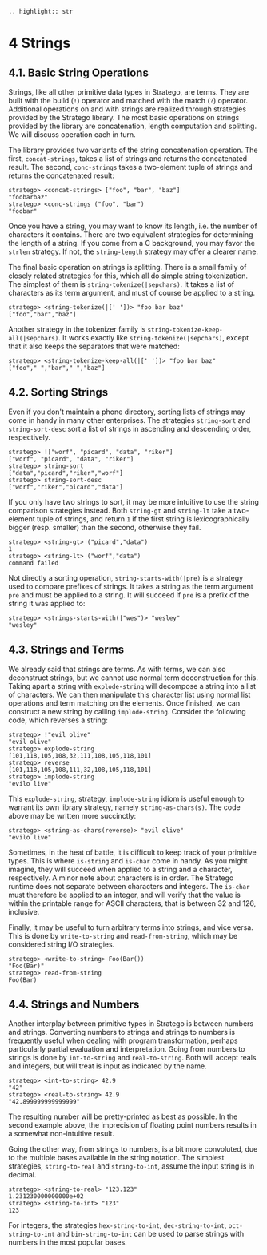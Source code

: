 ```eval_rst
.. highlight:: str
```


# 4 Strings


## 4.1. Basic String Operations

Strings, like all other primitive data types in Stratego, are terms. They are built with the build (`!`) operator and matched with the match (`?`) operator. Additional operations on and with strings are realized through strategies provided by the Stratego library. The most basic operations on strings provided by the library are concatenation, length computation and splitting. We will discuss operation each in turn.

The library provides two variants of the string concatenation operation. The first, `concat-strings`, takes a list of strings and returns the concatenated result. The second, `conc-strings` takes a two-element tuple of strings and returns the concatenated result:

```
stratego> <concat-strings> ["foo", "bar", "baz"]
"foobarbaz"
stratego> <conc-strings ("foo", "bar")
"foobar"
```

Once you have a string, you may want to know its length, i.e. the number of characters it contains. There are two equivalent strategies for determining the length of a string. If you come from a C background, you may favor the `strlen` strategy. If not, the `string-length` strategy may offer a clearer name.

The final basic operation on strings is splitting. There is a small family of closely related strategies for this, which all do simple string tokenization. The simplest of them is `string-tokenize(|sepchars)`. It takes a list of characters as its term argument, and must of course be applied to a string.

```
stratego> <string-tokenize(|[' '])> "foo bar baz"
["foo","bar","baz"]
```

Another strategy in the tokenizer family is `string-tokenize-keep-all(|sepchars)`. It works exactly like `string-tokenize(|sepchars)`, except that it also keeps the separators that were matched:

```
stratego> <string-tokenize-keep-all(|[' '])> "foo bar baz"
["foo"," ","bar"," ","baz"]
```


## 4.2. Sorting Strings


Even if you don't maintain a phone directory, sorting lists of strings may come in handy in many other enterprises. The strategies `string-sort` and `string-sort-desc` sort a list of strings in ascending and descending order, respectively.

```
stratego> !["worf", "picard", "data", "riker"]
["worf", "picard", "data", "riker"]
stratego> string-sort
["data","picard","riker","worf"]
stratego> string-sort-desc
["worf","riker","picard","data"]
```

If you only have two strings to sort, it may be more intuitive to use the string comparison strategies instead. Both `string-gt` and `string-lt` take a two-element tuple of strings, and return `1` if the first string is lexicographically bigger (resp. smaller) than the second, otherwise they fail.

```
stratego> <string-gt> ("picard","data")
1
stratego> <string-lt> ("worf","data")
command failed
```

Not directly a sorting operation, `string-starts-with(|pre)` is a strategy used to compare prefixes of strings. It takes a string as the term argument `pre` and must be applied to a string. It will succeed if `pre` is a prefix of the string it was applied to:

```
stratego> <strings-starts-with(|"wes")> "wesley"
"wesley"
```

## 4.3. Strings and Terms

We already said that strings are terms. As with terms, we can also deconstruct strings, but we cannot use normal term deconstruction for this. Taking apart a string with `explode-string` will decompose a string into a list of characters. We can then manipulate this character list using normal list operations and term matching on the elements. Once finished, we can construct a new string by calling `implode-string`. Consider the following code, which reverses a string:

```
stratego> !"evil olive"
"evil olive"
stratego> explode-string
[101,118,105,108,32,111,108,105,118,101]
stratego> reverse
[101,118,105,108,111,32,108,105,118,101]
stratego> implode-string
"evilo live"
```

This `explode-string`, strategy, `implode-string` idiom is useful enough to warrant its own library strategy, namely `string-as-chars(s)`. The code above may be written more succinctly:

```
stratego> <string-as-chars(reverse)> "evil olive"
"evilo live"
```

Sometimes, in the heat of battle, it is difficult to keep track of your primitive types. This is where `is-string` and `is-char` come in handy. As you might imagine, they will succeed when applied to a string and a character, respectively. A minor note about characters is in order. The Stratego runtime does not separate between characters and integers. The `is-char` must therefore be applied to an integer, and will verify that the value is within the printable range for ASCII characters, that is between 32 and 126, inclusive.

Finally, it may be useful to turn arbitrary terms into strings, and vice versa. This is done by `write-to-string` and `read-from-string`, which may be considered string I/O strategies.

```
stratego> <write-to-string> Foo(Bar())
"Foo(Bar)"
stratego> read-from-string
Foo(Bar)
```


## 4.4. Strings and Numbers

Another interplay between primitive types in Stratego is between numbers and strings. Converting numbers to strings and strings to numbers is frequently useful when dealing with program transformation, perhaps particularly partial evaluation and interpretation. Going from numbers to strings is done by `int-to-string` and `real-to-string`. Both will accept reals and integers, but will treat is input as indicated by the name.

```
stratego> <int-to-string> 42.9
"42"
stratego> <real-to-string> 42.9
"42.899999999999999"
```

The resulting number will be pretty-printed as best as possible. In the second example above, the imprecision of floating point numbers results in a somewhat non-intuitive result.

Going the other way, from strings to numbers, is a bit more convoluted, due to the multiple bases available in the string notation. The simplest strategies, `string-to-real` and `string-to-int`, assume the input string is in decimal.

```
stratego> <string-to-real> "123.123"
1.231230000000000e+02
stratego> <string-to-int> "123"
123
```

For integers, the strategies `hex-string-to-int`, `dec-string-to-int`, `oct-string-to-int` and `bin-string-to-int` can be used to parse strings with numbers in the most popular bases.

